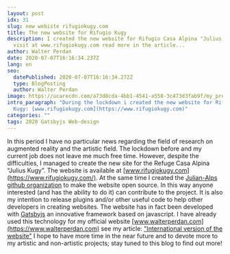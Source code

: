```yaml
---
layout: post
idx: 31
slug: new webiste rifugiokugy.com
title: The new website for Rifugio Kugy
description: I created the new website for Rifugio Casa Alpina "Julius Kugy"
  visit at www.rifugiokugy.com read more in the article...
author: Walter Perdan
date: 2020-07-07T16:16:34.237Z
lang: en
seo:
  datePublished: 2020-07-07T16:16:34.272Z
  type: BlogPosting
  author: Walter Perdan
image: https://ucarecdn.com/a73d8cda-4bb1-4541-a558-3c473d3fab9f/my_presentation_walter_perdan_artist.jpg
intro_paragraph: "During the lockdown i created the new website for Rifugio
  Kugy: [www.rifugiokugy.com](https://www.rifugiokugy.com)"
categories: ""
tags: 2020 Gatsbyjs Web-design
---
```

In this period I have no particular news regarding the field of research on augmented reality and the artistic field. The lockdown before and my current job does not leave me much free time. However, despite the difficulties, I managed to create the new site for the Refuge Casa Alpina “Julius Kugy”. The website is available at [www.rifugiokugy.com](https://www.rifugiokugy.com/). At the same time I created the [Julian-Alps github organization](https://github.com/Julian-Alps) to make the website open source. In this way anyone interested (and has the ability to do it) can contribute to the project. It is also my intention to release plugins and/or other useful code to help other developers in creating websites. The website has in fact been developed with [Gatsbyjs](https://www.gatsbyjs.org/) an innovative framework based on javascript. I have already used this technology for my official website [www.walterperdan.com](https://www.walterperdan.com) see my article: ["International version of the website"](https://www.kalwaltart.com/blog/2019/04/08/international-version-of-the-website/) [](https://www.kalwaltart.com/blog/2019/04/08/international-version-of-the-website/)
I hope to have more time in the near future and to devote more to my artistic and non-artistic projects; stay tuned to this blog to find out more!
